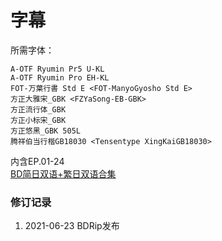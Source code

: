 # 字幕

所需字体：
```
A-OTF Ryumin Pr5 U-KL
A-OTF Ryumin Pro EH-KL
FOT-万葉行書 Std E <FOT-ManyoGyosho Std E>
方正大雅宋_GBK <FZYaSong-EB-GBK>
方正流行体_GBK
方正小标宋_GBK
方正悠黑_GBK 505L
腾祥伯当行楷GB18030 <Tensentype XingKaiGB18030>
```

内含EP.01-24  
[BD简日双语+繁日双语合集](https://github.com/Nekomoekissaten-SUB/Nekomoekissaten-Storage/releases/download/subtitle_pkg/Kengan-Ashura_BD_JPCH.7z)  

### 修订记录

1. 2021-06-23 BDRip发布